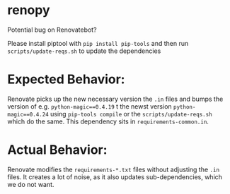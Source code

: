 # renopy
Potential bug on Renovatebot?

Please install piptool with `pip install pip-tools`
and then run `scripts/update-reqs.sh` to update the dependencies

# Expected Behavior:

Renovate picks up the new necessary version the `.in` files and bumps the version of e.g. `python-magic==0.4.19` t the newst version `python-magic==0.4.24` using `pip-tools compile` or the `scripts/update-reqs.sh` which do the same.
This dependency sits in `requirements-common.in`. 

# Actual Behavior:

Renovate modifies the `requirements-*.txt` files without adjusting the `.in` files. It creates a lot of noise, as it also updates sub-dependencies, which we do not want.
